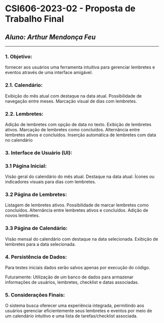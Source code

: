 # **CSI606-2023-02 - Proposta de Trabalho Final**

## *Aluno: Arthur Mendonça Feu*

--------------

### 1. Objetivo:
fornecer aos usuários uma ferramenta intuitiva para gerenciar lembretes e eventos através de uma interface amigável.

### 2.1. Calendário:

Exibição do mês atual com destaque na data atual.
Possibilidade de navegação entre meses.
Marcação visual de dias com lembretes.

### 2.2. Lembretes:

Adição de lembretes com opção de data no texto.
Exibição de lembretes ativos.
Marcação de lembretes como concluídos.
Alternância entre lembretes ativos e concluídos.
Inserção automática de lembretes com data no calendário

### 3. Interface de Usuário (UI):

### 3.1 Página Inicial:

Visão geral do calendário do mês atual.
Destaque na data atual.
Ícones ou indicadores visuais para dias com lembretes.

### 3.2 Página de Lembretes:

Listagem de lembretes ativos.
Possibilidade de marcar lembretes como concluídos.
Alternância entre lembretes ativos e concluídos.
Adição de novos lembretes.

### 3.3 Página de Calendário:

Visão mensal do calendário com destaque na data selecionada.
Exibição de lembretes para a data selecionada.

### 4. Persistência de Dados:

Para testes iniciais dados serão salvos apenas por execução do código.

Futuramente: Utilização de um banco de dados para armazenar informações de usuários, lembretes, checklist e datas associadas.

### 5. Considerações Finais:

O sistema busca oferecer uma experiência integrada, permitindo aos usuários gerenciar eficientemente seus lembretes e eventos por meio de um calendário intuitivo e uma lista de tarefas/checklist associada.


